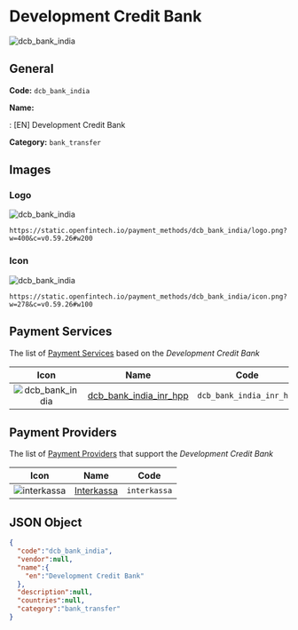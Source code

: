 
# Development Credit Bank 
![dcb_bank_india](https://static.openfintech.io/payment_methods/dcb_bank_india/logo.png?w=400&c=v0.59.26#w200)  

## General 
**Code:** `dcb_bank_india` 
 
**Name:** 
 
:	[EN] Development Credit Bank 
 
**Category:** `bank_transfer` 
 

## Images 

### Logo 
![dcb_bank_india](https://static.openfintech.io/payment_methods/dcb_bank_india/logo.png?w=400&c=v0.59.26#w200)  

```
https://static.openfintech.io/payment_methods/dcb_bank_india/logo.png?w=400&c=v0.59.26#w200
```  

### Icon 
![dcb_bank_india](https://static.openfintech.io/payment_methods/dcb_bank_india/icon.png?w=278&c=v0.59.26#w100)  

```
https://static.openfintech.io/payment_methods/dcb_bank_india/icon.png?w=278&c=v0.59.26#w100
```  

## Payment Services 
 
The list of [Payment Services](/payment-services/) based on the _Development Credit Bank_ 

|Icon|Name|Code| 
|:---:|:---:|:---:| 
|![dcb_bank_india](https://static.openfintech.io/payment_methods/dcb_bank_india/icon.png?w=278&c=v0.59.26#w100) |[dcb_bank_india_inr_hpp](/payment-services/dcb_bank_india_inr_hpp/)|`dcb_bank_india_inr_hpp`| 
 

## Payment Providers 
 
The list of [Payment Providers](/payment-providers/) that support the _Development Credit Bank_ 

|Icon|Name|Code| 
|:---:|:---:|:---:| 
|![interkassa](https://static.openfintech.io/payment_providers/interkassa/icon.svg?w=278&c=v0.59.26#w100) |[Interkassa](/payment-providers/interkassa/)|`interkassa`| 
 

## JSON Object 

```json
{
  "code":"dcb_bank_india",
  "vendor":null,
  "name":{
    "en":"Development Credit Bank"
  },
  "description":null,
  "countries":null,
  "category":"bank_transfer"
}
```  
